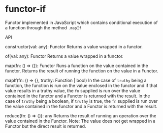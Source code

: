# functor-if

Functor implemented in JavaScript which contains conditional execution of a function through the
method `.mapIf`

API

constructor(val: any): Functor<val>
Returns a value wrapped in a functor.

of(val: any): Functor<val>
Returns a value wrapped in a functor.

map(fn: () => {}): Functor<val>
Runs a function on the value contained in the functor. Returns the result of running the function on the value in a Functor.
  
mapIf(fn: () => {}, truthy: Function | bool)
In the case of `truthy` being a function, the function is run on the value enclosed in the functor and if that value results in a truthy value, the `fn` supplied is run over the value contained in the functor and a Functor is returned with the result.
In the case of `truthy` being a boolean, if `truthy` is true, the `fn` supplied is run over the value contained in the functor and a Functor is returned with the result.

reduce(fn: () => {}): any
Returns the result of running an operation over the value contained in the Functor. Note: The value does not get wrapped in a Functor but the direct result is returned.
